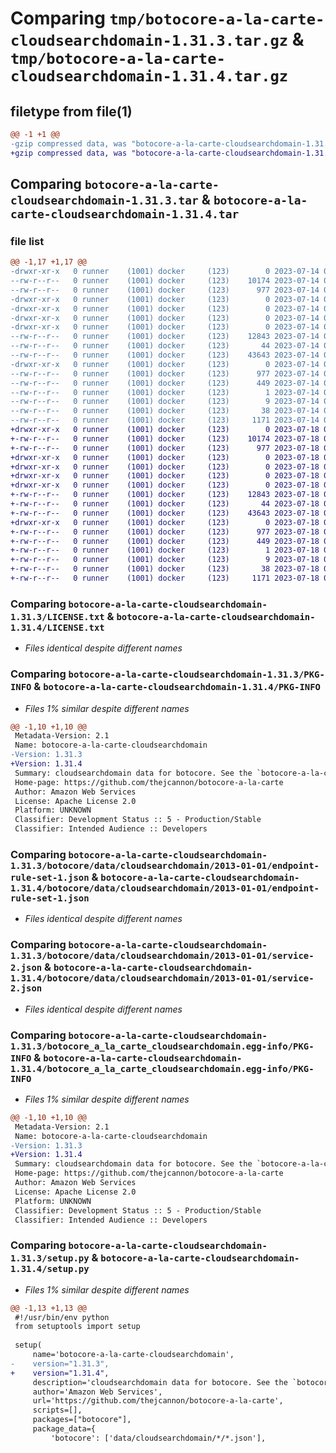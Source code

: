 # Comparing `tmp/botocore-a-la-carte-cloudsearchdomain-1.31.3.tar.gz` & `tmp/botocore-a-la-carte-cloudsearchdomain-1.31.4.tar.gz`

## filetype from file(1)

```diff
@@ -1 +1 @@
-gzip compressed data, was "botocore-a-la-carte-cloudsearchdomain-1.31.3.tar", last modified: Fri Jul 14 01:45:53 2023, max compression
+gzip compressed data, was "botocore-a-la-carte-cloudsearchdomain-1.31.4.tar", last modified: Tue Jul 18 01:54:57 2023, max compression
```

## Comparing `botocore-a-la-carte-cloudsearchdomain-1.31.3.tar` & `botocore-a-la-carte-cloudsearchdomain-1.31.4.tar`

### file list

```diff
@@ -1,17 +1,17 @@
-drwxr-xr-x   0 runner    (1001) docker     (123)        0 2023-07-14 01:45:53.602486 botocore-a-la-carte-cloudsearchdomain-1.31.3/
--rw-r--r--   0 runner    (1001) docker     (123)    10174 2023-07-14 01:45:53.000000 botocore-a-la-carte-cloudsearchdomain-1.31.3/LICENSE.txt
--rw-r--r--   0 runner    (1001) docker     (123)      977 2023-07-14 01:45:53.602486 botocore-a-la-carte-cloudsearchdomain-1.31.3/PKG-INFO
-drwxr-xr-x   0 runner    (1001) docker     (123)        0 2023-07-14 01:45:53.598486 botocore-a-la-carte-cloudsearchdomain-1.31.3/botocore/
-drwxr-xr-x   0 runner    (1001) docker     (123)        0 2023-07-14 01:45:53.598486 botocore-a-la-carte-cloudsearchdomain-1.31.3/botocore/data/
-drwxr-xr-x   0 runner    (1001) docker     (123)        0 2023-07-14 01:45:53.598486 botocore-a-la-carte-cloudsearchdomain-1.31.3/botocore/data/cloudsearchdomain/
-drwxr-xr-x   0 runner    (1001) docker     (123)        0 2023-07-14 01:45:53.598486 botocore-a-la-carte-cloudsearchdomain-1.31.3/botocore/data/cloudsearchdomain/2013-01-01/
--rw-r--r--   0 runner    (1001) docker     (123)    12843 2023-07-14 01:45:45.000000 botocore-a-la-carte-cloudsearchdomain-1.31.3/botocore/data/cloudsearchdomain/2013-01-01/endpoint-rule-set-1.json
--rw-r--r--   0 runner    (1001) docker     (123)       44 2023-07-14 01:45:45.000000 botocore-a-la-carte-cloudsearchdomain-1.31.3/botocore/data/cloudsearchdomain/2013-01-01/examples-1.json
--rw-r--r--   0 runner    (1001) docker     (123)    43643 2023-07-14 01:45:45.000000 botocore-a-la-carte-cloudsearchdomain-1.31.3/botocore/data/cloudsearchdomain/2013-01-01/service-2.json
-drwxr-xr-x   0 runner    (1001) docker     (123)        0 2023-07-14 01:45:53.602486 botocore-a-la-carte-cloudsearchdomain-1.31.3/botocore_a_la_carte_cloudsearchdomain.egg-info/
--rw-r--r--   0 runner    (1001) docker     (123)      977 2023-07-14 01:45:53.000000 botocore-a-la-carte-cloudsearchdomain-1.31.3/botocore_a_la_carte_cloudsearchdomain.egg-info/PKG-INFO
--rw-r--r--   0 runner    (1001) docker     (123)      449 2023-07-14 01:45:53.000000 botocore-a-la-carte-cloudsearchdomain-1.31.3/botocore_a_la_carte_cloudsearchdomain.egg-info/SOURCES.txt
--rw-r--r--   0 runner    (1001) docker     (123)        1 2023-07-14 01:45:53.000000 botocore-a-la-carte-cloudsearchdomain-1.31.3/botocore_a_la_carte_cloudsearchdomain.egg-info/dependency_links.txt
--rw-r--r--   0 runner    (1001) docker     (123)        9 2023-07-14 01:45:53.000000 botocore-a-la-carte-cloudsearchdomain-1.31.3/botocore_a_la_carte_cloudsearchdomain.egg-info/top_level.txt
--rw-r--r--   0 runner    (1001) docker     (123)       38 2023-07-14 01:45:53.602486 botocore-a-la-carte-cloudsearchdomain-1.31.3/setup.cfg
--rw-r--r--   0 runner    (1001) docker     (123)     1171 2023-07-14 01:45:53.000000 botocore-a-la-carte-cloudsearchdomain-1.31.3/setup.py
+drwxr-xr-x   0 runner    (1001) docker     (123)        0 2023-07-18 01:54:57.000158 botocore-a-la-carte-cloudsearchdomain-1.31.4/
+-rw-r--r--   0 runner    (1001) docker     (123)    10174 2023-07-18 01:54:56.000000 botocore-a-la-carte-cloudsearchdomain-1.31.4/LICENSE.txt
+-rw-r--r--   0 runner    (1001) docker     (123)      977 2023-07-18 01:54:57.000158 botocore-a-la-carte-cloudsearchdomain-1.31.4/PKG-INFO
+drwxr-xr-x   0 runner    (1001) docker     (123)        0 2023-07-18 01:54:57.000158 botocore-a-la-carte-cloudsearchdomain-1.31.4/botocore/
+drwxr-xr-x   0 runner    (1001) docker     (123)        0 2023-07-18 01:54:57.000158 botocore-a-la-carte-cloudsearchdomain-1.31.4/botocore/data/
+drwxr-xr-x   0 runner    (1001) docker     (123)        0 2023-07-18 01:54:57.000158 botocore-a-la-carte-cloudsearchdomain-1.31.4/botocore/data/cloudsearchdomain/
+drwxr-xr-x   0 runner    (1001) docker     (123)        0 2023-07-18 01:54:57.000158 botocore-a-la-carte-cloudsearchdomain-1.31.4/botocore/data/cloudsearchdomain/2013-01-01/
+-rw-r--r--   0 runner    (1001) docker     (123)    12843 2023-07-18 01:54:50.000000 botocore-a-la-carte-cloudsearchdomain-1.31.4/botocore/data/cloudsearchdomain/2013-01-01/endpoint-rule-set-1.json
+-rw-r--r--   0 runner    (1001) docker     (123)       44 2023-07-18 01:54:50.000000 botocore-a-la-carte-cloudsearchdomain-1.31.4/botocore/data/cloudsearchdomain/2013-01-01/examples-1.json
+-rw-r--r--   0 runner    (1001) docker     (123)    43643 2023-07-18 01:54:50.000000 botocore-a-la-carte-cloudsearchdomain-1.31.4/botocore/data/cloudsearchdomain/2013-01-01/service-2.json
+drwxr-xr-x   0 runner    (1001) docker     (123)        0 2023-07-18 01:54:57.000158 botocore-a-la-carte-cloudsearchdomain-1.31.4/botocore_a_la_carte_cloudsearchdomain.egg-info/
+-rw-r--r--   0 runner    (1001) docker     (123)      977 2023-07-18 01:54:56.000000 botocore-a-la-carte-cloudsearchdomain-1.31.4/botocore_a_la_carte_cloudsearchdomain.egg-info/PKG-INFO
+-rw-r--r--   0 runner    (1001) docker     (123)      449 2023-07-18 01:54:56.000000 botocore-a-la-carte-cloudsearchdomain-1.31.4/botocore_a_la_carte_cloudsearchdomain.egg-info/SOURCES.txt
+-rw-r--r--   0 runner    (1001) docker     (123)        1 2023-07-18 01:54:56.000000 botocore-a-la-carte-cloudsearchdomain-1.31.4/botocore_a_la_carte_cloudsearchdomain.egg-info/dependency_links.txt
+-rw-r--r--   0 runner    (1001) docker     (123)        9 2023-07-18 01:54:56.000000 botocore-a-la-carte-cloudsearchdomain-1.31.4/botocore_a_la_carte_cloudsearchdomain.egg-info/top_level.txt
+-rw-r--r--   0 runner    (1001) docker     (123)       38 2023-07-18 01:54:57.000158 botocore-a-la-carte-cloudsearchdomain-1.31.4/setup.cfg
+-rw-r--r--   0 runner    (1001) docker     (123)     1171 2023-07-18 01:54:56.000000 botocore-a-la-carte-cloudsearchdomain-1.31.4/setup.py
```

### Comparing `botocore-a-la-carte-cloudsearchdomain-1.31.3/LICENSE.txt` & `botocore-a-la-carte-cloudsearchdomain-1.31.4/LICENSE.txt`

 * *Files identical despite different names*

### Comparing `botocore-a-la-carte-cloudsearchdomain-1.31.3/PKG-INFO` & `botocore-a-la-carte-cloudsearchdomain-1.31.4/PKG-INFO`

 * *Files 1% similar despite different names*

```diff
@@ -1,10 +1,10 @@
 Metadata-Version: 2.1
 Name: botocore-a-la-carte-cloudsearchdomain
-Version: 1.31.3
+Version: 1.31.4
 Summary: cloudsearchdomain data for botocore. See the `botocore-a-la-carte` package for more info.
 Home-page: https://github.com/thejcannon/botocore-a-la-carte
 Author: Amazon Web Services
 License: Apache License 2.0
 Platform: UNKNOWN
 Classifier: Development Status :: 5 - Production/Stable
 Classifier: Intended Audience :: Developers
```

### Comparing `botocore-a-la-carte-cloudsearchdomain-1.31.3/botocore/data/cloudsearchdomain/2013-01-01/endpoint-rule-set-1.json` & `botocore-a-la-carte-cloudsearchdomain-1.31.4/botocore/data/cloudsearchdomain/2013-01-01/endpoint-rule-set-1.json`

 * *Files identical despite different names*

### Comparing `botocore-a-la-carte-cloudsearchdomain-1.31.3/botocore/data/cloudsearchdomain/2013-01-01/service-2.json` & `botocore-a-la-carte-cloudsearchdomain-1.31.4/botocore/data/cloudsearchdomain/2013-01-01/service-2.json`

 * *Files identical despite different names*

### Comparing `botocore-a-la-carte-cloudsearchdomain-1.31.3/botocore_a_la_carte_cloudsearchdomain.egg-info/PKG-INFO` & `botocore-a-la-carte-cloudsearchdomain-1.31.4/botocore_a_la_carte_cloudsearchdomain.egg-info/PKG-INFO`

 * *Files 1% similar despite different names*

```diff
@@ -1,10 +1,10 @@
 Metadata-Version: 2.1
 Name: botocore-a-la-carte-cloudsearchdomain
-Version: 1.31.3
+Version: 1.31.4
 Summary: cloudsearchdomain data for botocore. See the `botocore-a-la-carte` package for more info.
 Home-page: https://github.com/thejcannon/botocore-a-la-carte
 Author: Amazon Web Services
 License: Apache License 2.0
 Platform: UNKNOWN
 Classifier: Development Status :: 5 - Production/Stable
 Classifier: Intended Audience :: Developers
```

### Comparing `botocore-a-la-carte-cloudsearchdomain-1.31.3/setup.py` & `botocore-a-la-carte-cloudsearchdomain-1.31.4/setup.py`

 * *Files 1% similar despite different names*

```diff
@@ -1,13 +1,13 @@
 #!/usr/bin/env python
 from setuptools import setup
 
 setup(
     name='botocore-a-la-carte-cloudsearchdomain',
-    version="1.31.3",
+    version="1.31.4",
     description='cloudsearchdomain data for botocore. See the `botocore-a-la-carte` package for more info.',
     author='Amazon Web Services',
     url='https://github.com/thejcannon/botocore-a-la-carte',
     scripts=[],
     packages=["botocore"],
     package_data={
         'botocore': ['data/cloudsearchdomain/*/*.json'],
```

